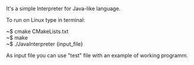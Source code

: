 It's a simple Interpreter for Java-like language.

To run on Linux type in terminal:

~$ cmake CMakeLists.txt     
~$ make               
~$ ./JavaInterpreter {input_file}            

As input file you can use "test" file with an example of working programm.
